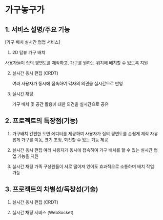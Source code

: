 # 가구놓구가



## 1. 서비스 설명/주요 기능

[가구 배치 실시간 협업 서비스]

1. 2D 탑뷰 가구 배치

사용자들이 집의 평면도를 제작하고, 가구를 원하는 위치에 배치할 수 있도록 지원

2. 실시간 동시 편집 (CRDT)

    여러 사용자가 동시에 접속하여 각자의 의견을 실시간으로 반영
    
3. 실시간 채팅

    가구 배치 및 공간 활용에 대한 의견을 실시간으로 공유
   



## 2. 프로젝트의 특장점(기능)

1. 가구배치
간편한 도면 에디터를 제공하여 사용자가 집의 평면도를 손쉽게 제작
 자유롭게 가구를 이동, 크기 조정, 회전할 수 있는 기능 제공

2. 실시간 동시 편집
여러 사용자가 동시에 접속하여 가구 배치를 할 수 있는 실시간 협업 기능을 지원

3. 실시간 채팅
가족 구성원들이 서로 떨어져 있어도 효과적으로 소통하며 배치 작업 가능




## 3. 프로젝트의 차별성/독창성(기술)

1. 실시간 동시 편집 (CRDT)

2. 실시간 채팅 서비스 (WebSocket)



